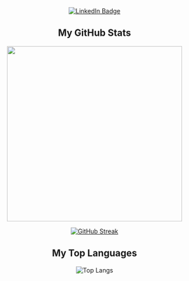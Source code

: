 

<div id="badges" align="center">
  <a href="https://www.linkedin.com/in/apollodemirel/">
    <img src="https://img.shields.io/badge/LinkedIn-blue?style=for-the-badge&logo=linkedin&logoColor=white" alt="LinkedIn Badge"/>
  </a>
</div>

<img src="https://komarev.com/ghpvc/?username=demiapollo&style=flat-square&color=blue" alt=""/>



<div id="header" align="center">

## My GitHub Stats

<img src="https://github-readme-stats.vercel.app/api?username=demiapollo&show_icons=true&theme=ADD_THEME_HERE&&include_all_commits=true" width="400">

[![GitHub Streak](https://github-readme-streak-stats.herokuapp.com?user=demiapollo&theme=transparent)](https://git.io/streak-stats)

## My Top Languages

![Top Langs](https://github-readme-stats.vercel.app/api/top-langs/?username=demiapollo&layout=compact&theme=ADD_THEME_HERE)


</div>